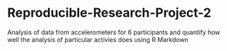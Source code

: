 # Reproducible-Research-Project-2
Analysis of data from accelerometers for 6 participants and quantify how well the analysis of particular activies does using R Markdown
